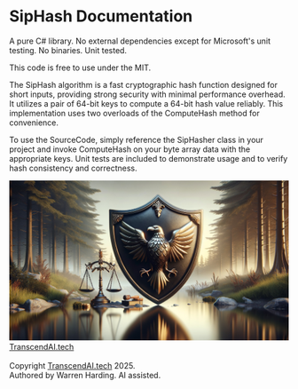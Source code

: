 
# SipHash Documentation

A pure C# library. No external dependencies except for Microsoft's unit testing. No binaries. Unit tested.

This code is free to use under the MIT.

The SipHash algorithm is a fast cryptographic hash function designed for short inputs, providing strong security with minimal performance overhead. It utilizes a pair of 64-bit keys to compute a 64-bit hash value reliably. This implementation uses two overloads of the ComputeHash method for convenience.

To use the SourceCode, simply reference the SipHasher class in your project and invoke ComputeHash on your byte array data with the appropriate keys. Unit tests are included to demonstrate usage and to verify hash consistency and correctness.

![AI Image](aiimage.jpg)
[TranscendAI.tech](https://TranscendAI.tech)<br>
<br>
Copyright [TranscendAI.tech](https://TranscendAI.tech) 2025.</br>
Authored by Warren Harding. AI assisted.</br>
